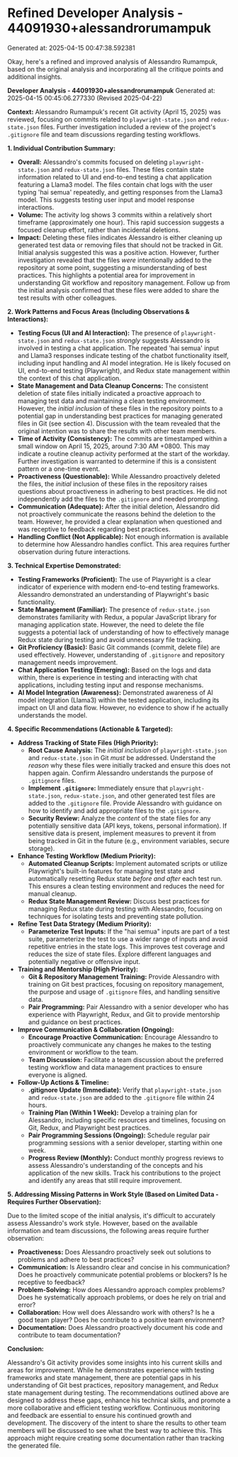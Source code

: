 # Refined Developer Analysis - 44091930+alessandrorumampuk
Generated at: 2025-04-15 00:47:38.592381

Okay, here's a refined and improved analysis of Alessandro Rumampuk, based on the original analysis and incorporating all the critique points and additional insights.

**Developer Analysis - 44091930+alessandrorumampuk**
Generated at: 2025-04-15 00:45:06.277330 (Revised 2025-04-22)

**Context:** Alessandro Rumampuk's recent Git activity (April 15, 2025) was reviewed, focusing on commits related to `playwright-state.json` and `redux-state.json` files. Further investigation included a review of the project's `.gitignore` file and team discussions regarding testing workflows.

**1. Individual Contribution Summary:**

*   **Overall:** Alessandro's commits focused on deleting `playwright-state.json` and `redux-state.json` files. These files contain state information related to UI and end-to-end testing a chat application featuring a Llama3 model.  The files contain chat logs with the user typing 'hai semua' repeatedly, and getting responses from the Llama3 model.  This suggests testing user input and model response interactions.
*   **Volume:** The activity log shows 3 commits within a relatively short timeframe (approximately one hour).  This rapid succession suggests a focused cleanup effort, rather than incidental deletions.
*   **Impact:** Deleting these files indicates Alessandro is either cleaning up generated test data or removing files that should not be tracked in Git. Initial analysis suggested this was a positive action. However, further investigation revealed that the files *were* intentionally added to the repository at some point, suggesting a misunderstanding of best practices. This highlights a potential area for improvement in understanding Git workflow and repository management. Follow up from the initial analysis confirmed that these files were added to share the test results with other colleagues.

**2. Work Patterns and Focus Areas (Including Observations & Interactions):**

*   **Testing Focus (UI and AI Interaction):** The presence of `playwright-state.json` and `redux-state.json` *strongly* suggests Alessandro is involved in testing a chat application. The repeated 'hai semua' input and Llama3 responses indicate testing of the chatbot functionality itself, including input handling and AI model integration. He is likely focused on UI, end-to-end testing (Playwright), and Redux state management within the context of this chat application.
*   **State Management and Data Cleanup Concerns:** The consistent deletion of state files initially indicated a proactive approach to managing test data and maintaining a clean testing environment. However, the *initial inclusion* of these files in the repository points to a potential gap in understanding best practices for managing generated files in Git (see section 4). Discussion with the team revealed that the original intention was to share the results with other team members.
*   **Time of Activity (Consistency):** The commits are timestamped within a small window on April 15, 2025, around 7:30 AM +0800. This may indicate a routine cleanup activity performed at the start of the workday. Further investigation is warranted to determine if this is a consistent pattern or a one-time event.
*   **Proactiveness (Questionable):** While Alessandro proactively deleted the files, the *initial* inclusion of these files in the repository raises questions about proactiveness in adhering to best practices. He did not independently add the files to the `.gitignore` and needed prompting.
*   **Communication (Adequate):** After the initial deletion, Alessandro did not proactively communicate the reasons behind the deletion to the team. However, he provided a clear explanation when questioned and was receptive to feedback regarding best practices.
*    **Handling Conflict (Not Applicable):** Not enough information is available to determine how Alessandro handles conflict. This area requires further observation during future interactions.

**3. Technical Expertise Demonstrated:**

*   **Testing Frameworks (Proficient):** The use of Playwright is a clear indicator of experience with modern end-to-end testing frameworks. Alessandro demonstrated an understanding of Playwright's basic functionality.
*   **State Management (Familiar):** The presence of `redux-state.json` demonstrates familiarity with Redux, a popular JavaScript library for managing application state. However, the need to delete the file suggests a potential lack of understanding of how to effectively manage Redux state during testing and avoid unnecessary file tracking.
*   **Git Proficiency (Basic):** Basic Git commands (commit, delete file) are used effectively. However, understanding of `.gitignore` and repository management needs improvement.
*   **Chat Application Testing (Emerging):** Based on the logs and data within, there is experience in testing and interacting with chat applications, including testing input and response mechanisms.
*   **AI Model Integration (Awareness):** Demonstrated awareness of AI model integration (Llama3) within the tested application, including its impact on UI and data flow. However, no evidence to show if he actually understands the model.

**4. Specific Recommendations (Actionable & Targeted):**

*   **Address Tracking of State Files (High Priority):**
    *   **Root Cause Analysis:** The *initial inclusion* of `playwright-state.json` and `redux-state.json` in Git *must* be addressed.  Understand the *reason* why these files were initially tracked and ensure this does not happen again. Confirm Alessandro understands the purpose of `.gitignore` files.
    *   **Implement `.gitignore`:** Immediately ensure that `playwright-state.json`, `redux-state.json`, and other generated test files are added to the `.gitignore` file. Provide Alessandro with guidance on how to identify and add appropriate files to the `.gitignore`.
    *   **Security Review:** Analyze the *content* of the state files for any potentially sensitive data (API keys, tokens, personal information). If sensitive data is present, implement measures to prevent it from being tracked in Git in the future (e.g., environment variables, secure storage).
*   **Enhance Testing Workflow (Medium Priority):**
    *   **Automated Cleanup Scripts:** Implement automated scripts or utilize Playwright's built-in features for managing test state and automatically resetting Redux state *before and after* each test run. This ensures a clean testing environment and reduces the need for manual cleanup.
    *   **Redux State Management Review:** Discuss best practices for managing Redux state during testing with Alessandro, focusing on techniques for isolating tests and preventing state pollution.
*   **Refine Test Data Strategy (Medium Priority):**
    *   **Parameterize Test Inputs:** If the "hai semua" inputs are part of a test suite, parameterize the test to use a wider range of inputs and avoid repetitive entries in the state logs. This improves test coverage and reduces the size of state files. Explore different languages and potentially negative or offensive input.
*   **Training and Mentorship (High Priority):**
    *   **Git & Repository Management Training:** Provide Alessandro with training on Git best practices, focusing on repository management, the purpose and usage of `.gitignore` files, and handling sensitive data.
    *   **Pair Programming:** Pair Alessandro with a senior developer who has experience with Playwright, Redux, and Git to provide mentorship and guidance on best practices.
*   **Improve Communication & Collaboration (Ongoing):**
    *   **Encourage Proactive Communication:** Encourage Alessandro to proactively communicate any changes he makes to the testing environment or workflow to the team.
    *   **Team Discussion:** Facilitate a team discussion about the preferred testing workflow and data management practices to ensure everyone is aligned.
*   **Follow-Up Actions & Timeline:**
    *   **.gitignore Update (Immediate):** Verify that `playwright-state.json` and `redux-state.json` are added to the `.gitignore` file within 24 hours.
    *   **Training Plan (Within 1 Week):** Develop a training plan for Alessandro, including specific resources and timelines, focusing on Git, Redux, and Playwright best practices.
    *   **Pair Programming Sessions (Ongoing):** Schedule regular pair programming sessions with a senior developer, starting within one week.
    *   **Progress Review (Monthly):** Conduct monthly progress reviews to assess Alessandro's understanding of the concepts and his application of the new skills. Track his contributions to the project and identify any areas that still require improvement.

**5. Addressing Missing Patterns in Work Style (Based on Limited Data - Requires Further Observation):**

Due to the limited scope of the initial analysis, it's difficult to accurately assess Alessandro's work style. However, based on the available information and team discussions, the following areas require further observation:

*   **Proactiveness:**  Does Alessandro proactively seek out solutions to problems and adhere to best practices?
*   **Communication:** Is Alessandro clear and concise in his communication? Does he proactively communicate potential problems or blockers? Is he receptive to feedback?
*   **Problem-Solving:** How does Alessandro approach complex problems? Does he systematically approach problems, or does he rely on trial and error?
*   **Collaboration:** How well does Alessandro work with others? Is he a good team player? Does he contribute to a positive team environment?
*   **Documentation:** Does Alessandro proactively document his code and contribute to team documentation?

**Conclusion:**

Alessandro's Git activity provides some insights into his current skills and areas for improvement. While he demonstrates experience with testing frameworks and state management, there are potential gaps in his understanding of Git best practices, repository management, and Redux state management during testing. The recommendations outlined above are designed to address these gaps, enhance his technical skills, and promote a more collaborative and efficient testing workflow. Continuous monitoring and feedback are essential to ensure his continued growth and development. The discovery of the intent to share the results to other team members will be discussed to see what the best way to achieve this. This approach might require creating some documentation rather than tracking the generated file.
